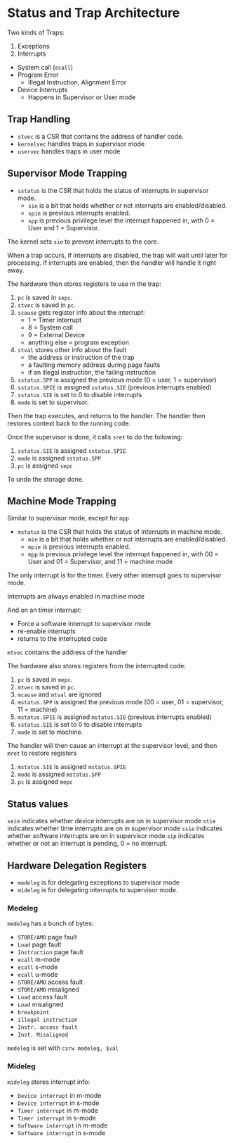 # Status and Trap Architecture

Two kinds of Traps:

1. Exceptions
2. Interrupts

- System call (`ecall`)
- Program Error
    - Illegal Instruction, Alignment Error
- Device Interrupts
    - Happens in Supervisor or User mode

## Trap Handling

- `stvec` is a CSR that contains the address of handler code.
- `kernelvec` handles traps in supervisor mode
- `uservec` handles traps in user mode

## Supervisor Mode Trapping

- `sstatus` is the CSR that holds the status of interrupts in supervisor mode.
    - `sie` is a bit that holds whether or not interrupts are enabled/disabled.
    - `spie` is previous interrupts enabled.
    - `spp` is previous privilege level the interrupt happened in, with
      0 = User and 1 = Supervisor.

The kernel sets `sie` to prevent interrupts to the core.

When a trap occurs, if interrupts are disabled, the trap will wait until
later for processing. If interrupts are enabled, then the handler will
handle it right away.

The hardware then stores registers to use in the trap:

1. `pc` is saved in `sepc`.
2. `stvec` is saved in `pc`.
3. `scause` gets register info about the interrupt:
    - 1 = Timer interrupt
    - 8 = System call
    - 9 = External Device
    - anything else = program exception
4. `stval` stores other info about the fault
    - the address or instruction of the trap
    - a faulting memory address during page faults
    - if an illegal instruction, the failing instruction
5. `sstatus.SPP` is assigned the previous mode (0 = user, 1 = supervisor)
6. `sstatus.SPIE` is assigned `sstatus.SIE` (previous interrupts
   enabled)
7. `sstatus.SIE` is set to 0 to disable interrupts
8. `mode` is set to supervisor.

Then the trap executes, and returns to the handler. The handler then
restores context back to the running code.

Once the supervisor is done, it calls `sret` to do the following:

1. `sstatus.SIE` is assigned `sstatus.SPIE`
2. `mode` is assigned `sstatus.SPP`
3. `pc` is assigned `sepc`

To undo the storage done.

## Machine Mode Trapping

Similar to supervisor mode, except for `mpp`

- `mstatus` is the CSR that holds the status of interrupts in machine mode.
    - `mie` is a bit that holds whether or not interrupts are enabled/disabled.
    - `mpie` is previous interrupts enabled.
    - `mpp` is previous privilege level the interrupt happened in, with
      00 = User and 01 = Supervisor, and 11 = machine mode

The only interrupt is for the timer. Every other interrupt goes to
supervisor mode.

Interrupts are always enabled in machine mode

And on an timer interrupt:
- Force a software interrupt to supervisor mode
- re-enable interrupts
- returns to the interrupted code

`mtvec` contains the address of the handler

The hardware also stores registers from the interrupted code:

1. `pc` is saved in `mepc`.
2. `mtvec` is saved in `pc`.
3. `mcause` and `mtval` are ignored
4. `mstatus.SPP` is assigned the previous mode (00 = user, 01 = supervisor, 11 = machine)
5. `mstatus.SPIE` is assigned `mstatus.SIE` (previous interrupts
   enabled)
6. `sstatus.SIE` is set to 0 to disable interrupts
7. `mode` is set to machine.

The handler will then cause an interrupt at the supervisor level, and
then `mret` to restore registers

1. `mstatus.SIE` is assigned `mstatus.SPIE`
2. `mode` is assigned `mstatus.SPP`
3. `pc` is assigned `mepc`

## Status values

`seie` indicates whether device interrupts are on in supervisor mode
`stie` indicates whether time interrupts are on in supervisor mode
`ssie` indicates whether software interrupts are on in supervisor mode
`sip` indicates whether or not an interrupt is pending, 0 = no
interrupt.

## Hardware Delegation Registers

- `medeleg` is for delegating exceptions to supervisor mode
- `mideleg` is for delegating interrupts to supervisor mode.

### Medeleg

`medeleg` has a bunch of bytes:

- `STORE/AMO` page fault
- `Load` page fault
- `Instruction` page fault
- `ecall` m-mode
- `ecall` s-mode
- `ecall` u-mode
- `STORE/AMO` access fault
- `STORE/AMO` misaligned
- `Load` access fault
- `Load` misaligned
- `breakpoint`
- `illegal instruction`
- `Instr. access fault`
- `Inst. Misaligned`

`medeleg` is set with `csrw medeleg, $val`

### Mideleg

`mideleg` stores interrupt info:

- `Device interrupt` in m-mode
- `Device interrupt` in s-mode
- `Timer interrupt` in m-mode
- `Timer interrupt` in s-mode
- `Software interrupt` in m-mode
- `Software interrupt` in s-mode
